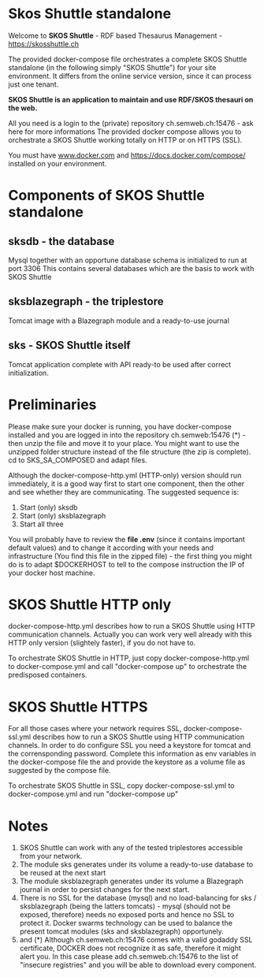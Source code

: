 # Skos Shuttle standalone
Welcome to **SKOS Shuttle** - RDF based Thesaurus Management - https://skosshuttle.ch 

The provided docker-compose file orchestrates a complete SKOS Shuttle standalone (in the following simply "SKOS Shuttle") for your site environment. It differs from the online service version, since it can process just one tenant.

**SKOS Shuttle is an application to maintain and use RDF/SKOS thesauri on the web.**

All you need is a login to the (private) repository ch.semweb.ch:15476 - ask here for more informations
The provided docker compose allows you to orchestrate a SKOS Shuttle working totally on HTTP or on HTTPS (SSL).

You must have www.docker.com and https://docs.docker.com/compose/ installed on your environment.

# Components of SKOS Shuttle standalone

## sksdb - the database
Mysql together with an opportune database schema is initialized to run at port 3306
This contains several databases which are the basis to work with SKOS Shuttle

## sksblazegraph - the triplestore
Tomcat image with a Blazegraph module and a ready-to-use journal

## sks - SKOS Shuttle itself
Tomcat application complete with API ready-to be used after correct initialization.

# Preliminaries
Please make sure your docker is running, you have docker-compose installed and you are logged in into the repository ch.semweb:15476 (*) - then unzip the file and move it to your place. You might want to use the unzipped folder structure instead of the file structure (the zip is complete). cd to SKS_SA_COMPOSED and adapt files.

Although the docker-compose-http.yml (HTTP-only) version should run immediately, it is a good way first to start one component, then the other and see whether they are communicating. The suggested sequence is:

1) Start (only) sksdb 
2) Start (only) sksblazegraph
3) Start all three

You will probably have to review the **file .env** (since it contains important default values) and to change it according with your needs and infrastructure (You find this file in the zipped file) - the first thing you might do is to adapt $DOCKERHOST to tell to the compose instruction the IP of your docker host machine.

# SKOS Shuttle HTTP only

docker-compose-http.yml describes how to run a SKOS Shuttle using HTTP communication channels. Actually you can work very well already with this HTTP only version (slightely faster), if you do not have to.

To orchestrate SKOS Shuttle in HTTP, just copy docker-compose-http.yml to docker-compose.yml and call "docker-compose up" to orchestrate the predisposed containers. 

# SKOS Shuttle HTTPS

For all those cases where your network requires SSL, docker-compose-ssl.yml describes how to run a SKOS Shuttle using HTTP communication channels. In order to do configure SSL you need a keystore for tomcat and the corrensponding password. 
Complete this information as env variables in the docker-compose file the and provide the keystore as a volume file as suggested by the compose file.

To orchestrate SKOS Shuttle in SSL, copy docker-compose-ssl.yml to docker-compose.yml and run "docker-compose up"

# Notes

1) SKOS Shuttle can work with any of the tested triplestores accessible from your network. 
2) The module sks generates under its volume a ready-to-use database to be reused at the next start
3) The module sksblazegraph generates under its volume a Blazegraph journal in order to persist changes for the next start.
4) There is no SSL for the database (mysql) and no load-balancing for sks / sksblazegraph (being the latters tomcats) - mysql (should not be exposed, therefore) needs no exposed ports and hence no SSL to protect it. Docker swarms technology can be used to balance the present tomcat modules (sks and sksblazegraph) opportunely. 
5) and (*) Although ch.semweb.ch:15476 comes with a valid godaddy SSL certificate, DOCKER does not recognize it as safe, therefore it might alert you. In this case please add ch.semweb.ch:15476 to the list of "insecure registries" and you will be able to download every component.
